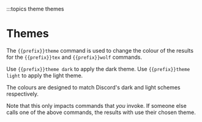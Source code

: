 :::topics theme themes

# Themes

The `{{prefix}}theme` command is used to change the colour of the results for the `{{prefix}}tex` and `{{prefix}}wolf` commands.

Use `{{prefix}}theme dark` to apply the dark theme. Use `{{prefix}}theme light` to apply the light theme.

The colours are designed to match Discord's dark and light schemes respectively.

Note that this only impacts commands that *you* invoke. If someone else calls one of the above commands, the results with use their chosen theme.